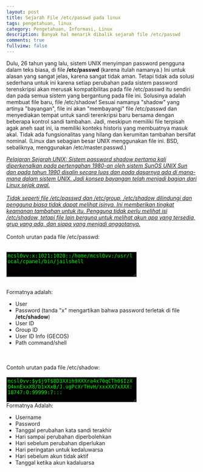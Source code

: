 ```yaml
---
layout: post
title: Sejarah File /etc/passwd pada linux
tags: pengetahuan, linux
category: Pengetahuan, Informasi, Linux
description: Banyak hal menarik dibalik sejarah file /etc/passwd
comments: true
fullview: false
---
```

<!-- excerpt-start -->Dulu, 26 tahun yang lalu, sistem UNIX menyimpan password pengguna dalam teks biasa, di file <b>/etc/passwd</b><!-- experpt-end --> (karena itulah namanya.) Ini untuk alasan yang sangat jelas, karena sangat tidak aman. Tetapi tidak ada solusi sederhana untuk ini karena setiap perubahan pada sistem password terenskripsi akan merusak kompatibilitas pada file /etc/passwd itu sendiri dan pada semua sistem yang bergantung pada file ini. Solusinya adalah membuat file baru, file /etc/shadow! Sesuai namanya "shadow" yang artinya "bayangan", file ini akan "membayangi" file /etc/passwd dan menyediakan tempat untuk sandi terenkripsi baru bersama dengan beberapa kontrol sandi tambahan. Jadi, meskipun memiliki file terpisah agak aneh saat ini, ia memiliki konteks historis yang membuatnya masuk akal. Tidak ada fungsionalitas yang hilang dan kerumitan tambahan bersifat nominal. (Linux dan sebagian besar UNIX menggunakan file ini. BSD, sebaliknya, menggunakan /etc/master.passwd.)

<u><i>Pelajaran Sejarah UNIX: Sistem password shadow pertama kali diperkenalkan pada pertengahan 1980-an oleh sistem SunOS UNIX Sun dan pada tahun 1990 disalin secara luas dan pada dasarnya ada di mana-mana dalam sistem UNIX. Jadi konsep bayangan telah menjadi bagian dari Linux sejak awal.</i></u>
<br><br>
<i><u>Tidak seperti file /etc/passwd dan /etc/group, /etc/shadow dilindungi dan pengguna biasa tidak dapat melihat isinya. Ini memberikan tingkat keamanan tambahan untuk itu. Pengguna tidak perlu melihat isi /etc/shadow, tetapi file lain berguna untuk melihat akun apa yang tersedia, grup yang ada, dan siapa yang menjadi anggotanya.</u></i>
<br><br>
Contoh urutan pada file /etc/passwd:
<br><br>
<textarea style="background-color:black;color:lime;" rows="4" cols="40" readonly>mcsl0vv:x:1021:1020::/home/mcsl0vv:/usr/local/cpanel/bin/jailshell</textarea>
<br>Formatnya adalah:
<ul>
<li> User</li>
<li> Password (tanda "x" mengartikan bahwa password terletak di file <b>/etc/shadow</b>)</li>
<li> User ID</li>
<li> Group ID</li>
<li> User ID Info (GECOS)</li>
<li> Path command/shell</li>
</ul>
<br><br>
Contoh urutan pada file /etc/shadow:
<br><br>
<textarea style="background-color:black;color:lime;" rows="4" cols="40" readonly>mcsl0vv:$y$j9T$8D3XXih9XXXra4x70qCTh0$IzXQ4xnExxX8/b1xXxB/J.ugPcXrTHvH/xxxXX7xXXX:18747:0:99999:7:::</textarea>
<br>Formatnya Adalah:
<ul>
<li> Username</li>
<li> Password</li>
<li> Tanggal perubahan kata sandi terakhir</li>
<li> Hari sampai perubahan diperbolehkan</li>
<li> Hari sebelum perubahan diperlukan</li>
<li> Hari peringatan untuk kedaluwarsa</li>
<li> Hari sebelum akun tidak aktif</li>
<li> Tanggal ketika akun kadaluarsa</li>
</ul>

